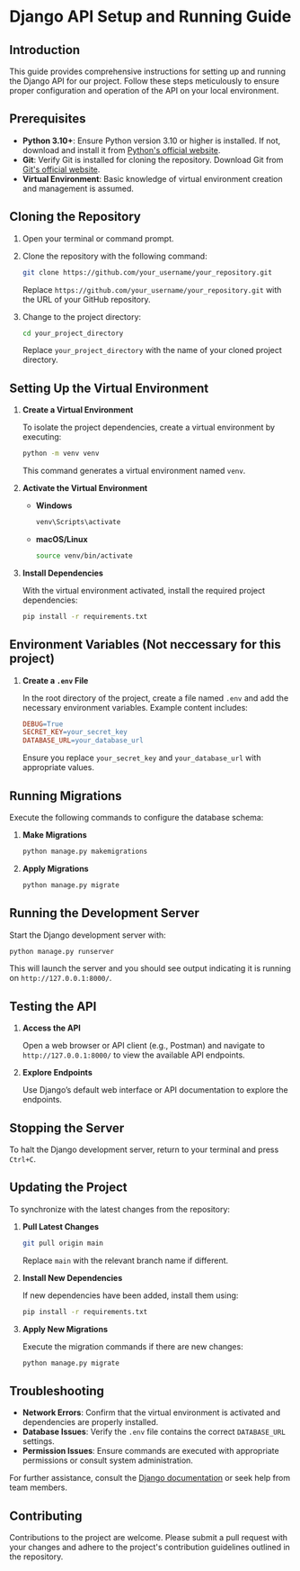 
# Django API Setup and Running Guide

## Introduction

This guide provides comprehensive instructions for setting up and running the Django API for our project. Follow these steps meticulously to ensure proper configuration and operation of the API on your local environment.

## Prerequisites

- **Python 3.10+**: Ensure Python version 3.10 or higher is installed. If not, download and install it from [Python's official website](https://www.python.org/downloads/).
- **Git**: Verify Git is installed for cloning the repository. Download Git from [Git's official website](https://git-scm.com/downloads).
- **Virtual Environment**: Basic knowledge of virtual environment creation and management is assumed.

## Cloning the Repository

1. Open your terminal or command prompt.
2. Clone the repository with the following command:

   ```bash
   git clone https://github.com/your_username/your_repository.git
   ```

   Replace `https://github.com/your_username/your_repository.git` with the URL of your GitHub repository.

3. Change to the project directory:

   ```bash
   cd your_project_directory
   ```

   Replace `your_project_directory` with the name of your cloned project directory.

## Setting Up the Virtual Environment 
1. **Create a Virtual Environment**

   To isolate the project dependencies, create a virtual environment by executing:

   ```bash
   python -m venv venv
   ```

   This command generates a virtual environment named `venv`.

2. **Activate the Virtual Environment**

   - **Windows**

     ```bash
     venv\Scripts\activate
     ```

   - **macOS/Linux**

     ```bash
     source venv/bin/activate
     ```

3. **Install Dependencies**

   With the virtual environment activated, install the required project dependencies:

   ```bash
   pip install -r requirements.txt
   ```

## Environment Variables (Not neccessary for this project)


1. **Create a `.env` File**

   In the root directory of the project, create a file named `.env` and add the necessary environment variables. Example content includes:

   ```makefile
   DEBUG=True
   SECRET_KEY=your_secret_key
   DATABASE_URL=your_database_url
   ```

   Ensure you replace `your_secret_key` and `your_database_url` with appropriate values.

## Running Migrations

Execute the following commands to configure the database schema:

1. **Make Migrations**

   ```bash
   python manage.py makemigrations
   ```

2. **Apply Migrations**

   ```bash
   python manage.py migrate
   ```

## Running the Development Server

Start the Django development server with:

```bash
python manage.py runserver
```

This will launch the server and you should see output indicating it is running on `http://127.0.0.1:8000/`.

## Testing the API

1. **Access the API**

   Open a web browser or API client (e.g., Postman) and navigate to `http://127.0.0.1:8000/` to view the available API endpoints.

2. **Explore Endpoints**

   Use Django’s default web interface or API documentation to explore the endpoints.

## Stopping the Server

To halt the Django development server, return to your terminal and press `Ctrl+C`.

## Updating the Project

To synchronize with the latest changes from the repository:

1. **Pull Latest Changes**

   ```bash
   git pull origin main
   ```

   Replace `main` with the relevant branch name if different.

2. **Install New Dependencies**

   If new dependencies have been added, install them using:

   ```bash
   pip install -r requirements.txt
   ```

3. **Apply New Migrations**

   Execute the migration commands if there are new changes:

   ```bash
   python manage.py migrate
   ```

## Troubleshooting

- **Network Errors**: Confirm that the virtual environment is activated and dependencies are properly installed.
- **Database Issues**: Verify the `.env` file contains the correct `DATABASE_URL` settings.
- **Permission Issues**: Ensure commands are executed with appropriate permissions or consult system administration.

For further assistance, consult the [Django documentation](https://docs.djangoproject.com/en/stable/) or seek help from team members.

## Contributing

Contributions to the project are welcome. Please submit a pull request with your changes and adhere to the project's contribution guidelines outlined in the repository.
```
